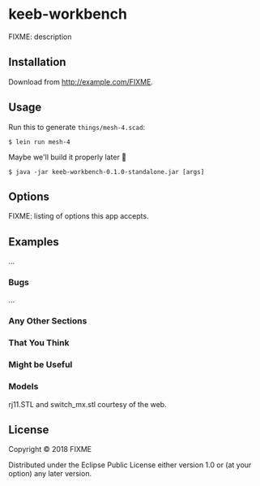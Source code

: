 # keeb-workbench

FIXME: description

## Installation

Download from http://example.com/FIXME.

## Usage

Run this to generate `things/mesh-4.scad`:

    $ lein run mesh-4

Maybe we'll build it properly later :shrug:

    $ java -jar keeb-workbench-0.1.0-standalone.jar [args]

## Options

FIXME: listing of options this app accepts.

## Examples

...

### Bugs

...

### Any Other Sections
### That You Think
### Might be Useful

### Models

rj11.STL and switch_mx.stl courtesy of the web.

## License

Copyright © 2018 FIXME

Distributed under the Eclipse Public License either version 1.0 or (at
your option) any later version.
